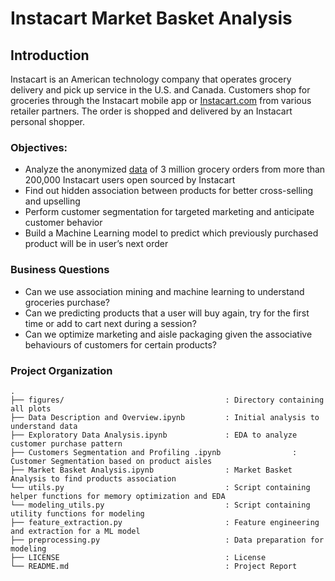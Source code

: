# Instacart Market Basket Analysis

## Introduction

Instacart is an American technology company that operates grocery delivery and pick up service in the U.S. and Canada. Customers shop for groceries through the Instacart mobile app or [Instacart.com](https://www.instacart.com/) from various retailer partners. The order is shopped and delivered by an Instacart personal shopper.


### Objectives:
- Analyze the anonymized [data](https://www.kaggle.com/c/instacart-market-basket-analysis/data) of 3 million grocery orders from more than 200,000 Instacart users open sourced by Instacart 
- Find out hidden association between products for better cross-selling and upselling
- Perform customer segmentation for targeted marketing and anticipate customer behavior
- Build a Machine Learning model to predict which previously purchased product will be in user’s next order

### Business Questions
- Can we use association mining and machine learning to understand groceries purchase? 
- Can we predicting products that a user will buy again, try for the first time or add to cart next during a session?
- Can we optimize marketing and aisle packaging given the associative behaviours of customers for certain products?


### Project Organization
```
.
├── figures/                                    : Directory containing all plots 
├── Data Description and Overview.ipynb         : Initial analysis to understand data
├── Exploratory Data Analysis.ipynb             : EDA to analyze customer purchase pattern
├── Customers Segmentation and Profiling .ipynb                : Customer Segmentation based on product aisles
├── Market Basket Analysis.ipynb                : Market Basket Analysis to find products association
└── utils.py                                    : Script containing helper functions for memory optimization and EDA
└── modeling_utils.py                           : Script containing utility functions for modeling
├── feature_extraction.py                       : Feature engineering and extraction for a ML model
├── preprocessing.py                            : Data preparation for modeling
├── LICENSE                                     : License
└── README.md                                   : Project Report 

```
<br />
 

